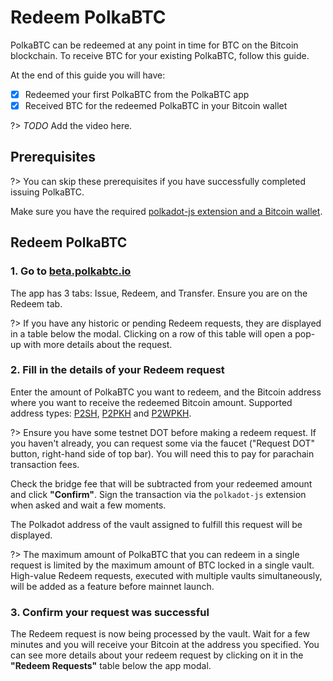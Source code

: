 # Redeem PolkaBTC

PolkaBTC can be redeemed at any point in time for BTC on the Bitcoin blockchain. To receive BTC for your existing PolkaBTC, follow this guide.

At the end of this guide you will have:

- [x] Redeemed your first PolkaBTC from the PolkaBTC app
- [X] Received BTC for the redeemed PolkaBTC in your Bitcoin wallet

?> _TODO_ Add the video here.

## Prerequisites

?> You can skip these prerequisites if you have successfully completed issuing PolkaBTC.

Make sure you have the required [polkadot-js extension and a Bitcoin wallet](start/prereq.md).


## Redeem PolkaBTC

### 1. Go to [ beta.polkabtc.io](https://beta.polkabtc.io/app)

The app has 3 tabs: Issue, Redeem, and Transfer. Ensure you are on the Redeem tab.

?> If you have any historic or pending Redeem requests, they are displayed in a table below the modal. Clicking on a row of this table will open a pop-up with more details about the request.

### 2. Fill in the details of your Redeem request

Enter the amount of PolkaBTC you want to redeem, and the Bitcoin address where you want to receive the redeemed Bitcoin amount. Supported address types: [P2SH](https://en.bitcoin.it/wiki/P2SH), [P2PKH](https://en.bitcoin.it/wiki/P2PKH) and [P2WPKH](https://wiki.trezor.io/P2WPKH).

?> Ensure you have some testnet DOT before making a redeem request. If you haven't already, you can request some via the faucet ("Request DOT" button, right-hand side of top bar). You will need this to pay for parachain transaction fees.

Check the bridge fee that will be subtracted from your redeemed amount and click **"Confirm"**. Sign the transaction via the `polkadot-js` extension when asked and wait a few moments.

The Polkadot address of the vault assigned to fulfill this request will be displayed.

?> The maximum amount of PolkaBTC that you can redeem in a single request is limited by the maximum amount of BTC locked in a single vault. High-value Redeem requests, executed with multiple vaults simultaneously, will be added as a feature before mainnet launch.

### 3. Confirm your request was successful

The Redeem request is now being processed by the vault. Wait for a few minutes and you will receive your Bitcoin at the address you specified. You can see more details about your redeem request by clicking on it in the  **"Redeem Requests"** table below the app modal.
